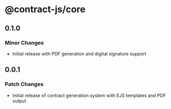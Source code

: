 # @contract-js/core

## 0.1.0

### Minor Changes

- Initial release with PDF generation and digital signature support

## 0.0.1

### Patch Changes

- Initial release of contract generation system with EJS templates and PDF output

